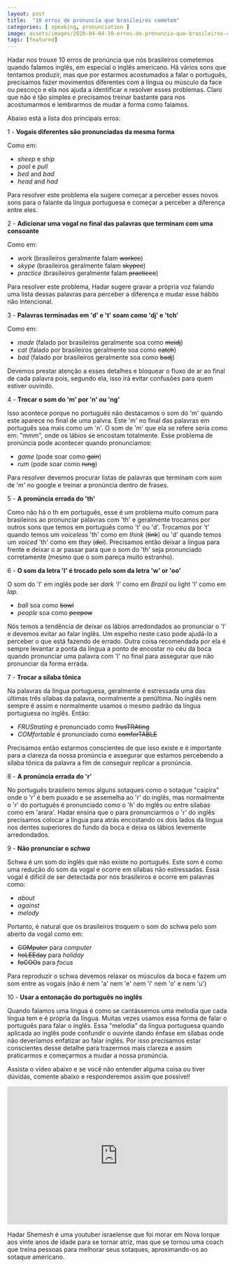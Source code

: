 ```yaml
---
layout: post
title:  "10 erros de pronuncia que brasileiros cometem"
categories: [ speaking, pronunciation ]
image: assets/images/2020-04-04-10-erros-de-pronuncia-que-brasileiros-cometem/01.jpg
tags: [featured]
---
```

Hadar nos trouxe 10 erros de pronúncia que nós brasileiros cometemos quando falamos inglês, em especial o inglês americano. Há vários sons que tentamos produzir, mas que por estarmos acostumados a falar o português, precisamos fazer movimentos diferentes com a língua ou músculo da face ou pescoço e ela nos ajuda a identificar e resolver esses problemas. Claro que não é tão simples e precisamos treinar bastante para nos acostumarmos e lembrarmos de mudar a forma como falamos.

Abaixo está a lista dos principais erros:

1 - **Vogais diferentes são pronunciadas da mesma forma**

  Como em: 
  - *<say-it>sheep</say-it>* e *<say-it>ship</say-it>*
  - *<say-it>pool</say-it>* e *<say-it>pull</say-it>*
  - *<say-it>bed</say-it>* and *<say-it>bad</say-it>*
  - *<say-it>head</say-it>* and *<say-it>had</say-it>*
  
Para resolver este problema ela sugere começar a perceber esses novos sons para o falante da língua portuguesa e começar a perceber a diferença entre eles.

2 - **Adicionar uma vogal no final das palavras que terminam com uma consoante**

  Como em:
  - *<say-it>work</say-it>* (brasileiros geralmente falam ~~workee~~)
  - *<say-it>skype</say-it>* (brasileiros geralmente falam ~~skypee~~)
  - *<say-it>practice</say-it>* (brasileiros geralmente falam ~~practicee~~)

Para resolver este problema, Hadar sugere gravar a própria voz falando uma lista dessas palavras para perceber a diferença e mudar esse hábito não intencional.

3 - **Palavras terminadas em 'd' e 't' soam como 'dj' e 'tch'**

  Como em:
  - *<say-it>made</say-it>* (falado por brasileiros geralmente soa como ~~meidj~~)
  - *<say-it>cat</say-it>* (falado por brasileiros geralmente soa como ~~catch~~)
  - *<say-it>bad</say-it>* (falado por brasileiros geralmente soa como ~~badj~~)

Devemos prestar atenção a esses detalhes e bloquear o fluxo de ar ao final de cada palavra pois, segundo ela, isso irá evitar confusões para quem estiver ouvindo.
   
4 - **Trocar o som do 'm' por 'n' ou 'ng'**

   Isso acontece porque no português não destacamos o som do 'm' quando este aparece no final de uma palvra. Este 'm' no final das palavras em português soa mais como um 'n'. O som de 'm' que ela se refere seria como em: "mmm", onde os lábios se encostam totalmente. Esse problema de pronúncia pode acontecer quando pronunciamos:

  - *<say-it>game</say-it>* (pode soar como ~~gain~~)
  - *<say-it>rum</say-it>* (pode soar como ~~rung~~)
  
Para resolver devemos procurar listas de palavras que terminam com som de 'm' no google e treinar a pronúncia dentro de frases.

5 - **A pronúncia errada do 'th'**

  Como não há o th em português, esse é um problema muito comum para brasileiros ao pronunciar palavras com 'th' e geralmente trocamos por outros sons que temos em português como 't' ou 'd'. Trocamos por 't' quando temos um *voiceless* 'th' como em *<say-it>think</say-it>* (~~tink~~) ou 'd' quando temos um *voiced* 'th' como em *<say-it>they</say-it>* (~~dei~~). Precisamos então deixar a língua para frente e deixar o ar passar para que o som do 'th' seja pronunciado corretamente (mesmo que o som pareça muito estranho).

6 -  **O som da letra 'l' é trocado pelo som da letra 'w' or 'oo'**

  O som do 'l' em inglês pode ser *dark 'l'* como em *<say-it>Brazil</say-it>* ou light 'l' como em *<say-it>lap</say-it>*. 

  - *<say-it>ball</say-it>* soa como ~~bowl~~
  - *<say-it>people</say-it>* soa como ~~peepow~~

Nós temos a tendência de deixar os lábios arredondados ao pronunciar o 'l' e devemos evitar ao falar inglês. Um espelho neste caso pode ajudá-lo a perceber o que está fazendo de errado. Outra coisa recomendada por ela é sempre levantar a ponta da língua a ponto de encostar no céu da boca quando pronunciar uma palavra com 'l' no final para assegurar que não pronunciar da forma errada.

7 - **Trocar a sílaba tônica**

Na palavras da língua portuguesa, geralmente é estressada uma das últimas três sílabas da palavra, normalmente a penúltima. No inglês nem sempre é assim e normalmente usamos o mesmo padrão da língua portuguesa no inglês. Então:
  - *<say-it>FRUStrating</say-it>* é pronunciado como ~~frusTRAting~~
  - *<say-it>COMfortable</say-it>* é pronunciado como ~~comforTABLE~~
  
Precisamos então estarmos conscientes de que isso existe e é importante para a clareza da nossa pronúncia e assegurar que estamos percebendo a sílaba tônica da palavra a fim de conseguir replicar a pronúncia.


8 - **A pronúncia errada do 'r'**

No português brasileiro temos alguns sotaques como o sotaque "caipira" onde o 'r' é bem puxado e se assemelha ao 'r' do inglês, mas normalmente o 'r' do português é pronunciado como o 'h' do inglês ou entre silabas como em 'arara'. Hadar ensina que o para pronunciarmos o 'r' do inglês precisamos colocar a língua para atrás encostando os dois lados da língua nos dentes superiores do fundo da boca e deixa os lábios levemente arredondados.

9 - **Não pronunciar o *schwa***

Schwa é um som do inglês que não existe no português. Este som é como uma redução do som da vogal e ocorre em sílabas não estressadas. Essa vogal é difícil de ser detectada por nós brasileiros e ocorre em palavras como:

  - *<say-it>about</say-it>*
  - *<say-it>against</say-it>*
  - *<say-it>melody</say-it>*
  
Portanto, é natural que os brasileiros troquem o som do schwa pelo som aberto da vogal como em:
  - ~~COMputer~~ para *<say-it>computer</say-it>*   
  - ~~hoLEEday~~ para *<say-it>holiday</say-it>*
  - ~~foCOOs~~ para *<say-it>focus</say-it>*
  
Para reproduzir o schwa devemos relaxar os músculos da boca e fazem um som entre as vogais (não é nem 'a' nem 'e' nem 'i' nem 'o' e nem 'u')

10 - **Usar a entonação do português no inglês**

Quando falamos uma língua é como se cantássemos uma melodia que cada língua tem e é própria da língua. Muitas vezes usamos essa forma de falar o português para falar o inglês. Essa "melodia" da língua portuguesa quando aplicada ao inglês pode confundir o ouvinte dando ênfase em sílabas onde não deveríamos enfatizar ao falar inglês. Por isso precisamos estar conscientes desse detalhe para trazermos mais clareza e assim praticarmos e começarmos a mudar a nossa pronúncia.

Assista o vídeo abaixo e se você não entender alguma coisa ou tiver dúvidas, comente abaixo e responderemos assim que possível!

<p><iframe style="width:100%;" height="315" src="https://www.youtube.com/embed/dI4TmMEfp2w?rel=0&amp;showinfo=0" frameborder="0" allowfullscreen></iframe></p>

Hadar Shemesh é uma youtuber israelense que foi morar em Nova Iorque aos vinte anos de idade para se tornar atriz, mas que se tornou uma coach que treina pessoas para melhorar seus sotaques, aproximando-os ao sotaque americano.